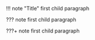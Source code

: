 !!! note "Title"
    first child paragraph  

??? note
    first child paragraph  

???+ note
    first child paragraph  